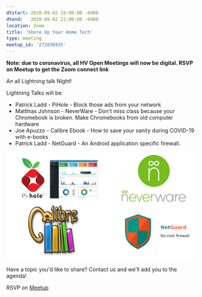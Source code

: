 ```yaml
---
dtstart: 2020-09-02 19:00:00 -0400
dtend:   2020-09-02 21:00:00 -0400
location: Zoom
title: 'Shore Up Your Home Tech'
type: meeting
meetup_id: '272836935'
---
```


**Note: due to coronavirus, all HV Open Meetings will now be
digital. RSVP on Meetup to get the Zoom connect link**

An all Lightning talk Night!

Lightning Talks will be:

- Patrick Ladd - PiHole - Block those ads from your network
- Matthias Johnson - NeverWare - Don't miss class because your Chromebook is broken. Make Chromebooks from old computer hardware
- Joe Apuzzo - Calibre Ebook - How to save your sanity during COVID-19 with e-books
- Patrick Ladd - NetGuard - An Android application specific firewall.

![TalkLogos](/images/talks/hvopen2020-09.png)

Have a topic you'd like to share?  Contact us and we'll add you to the agenda!

RSVP on [Meetup](https://www.meetup.com/hvopen/events/272836935/)
